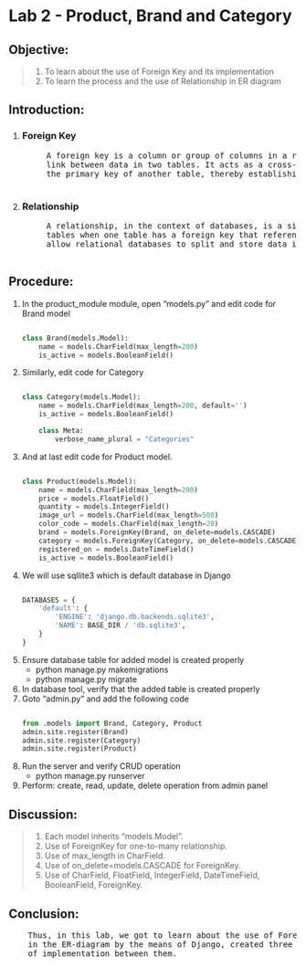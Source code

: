 # **Lab 2 - Product, Brand and Category**

## **Objective:**
> 1. To learn about the use of Foreign Key and its implementation 
> 2. To learn the process and the use of Relationship in ER diagram

## **Introduction:**

1. ### **Foreign Key**
    <pre>
        A foreign key is a column or group of columns in a relational database table that provides a 
        link between data in two tables. It acts as a cross-reference between tables because it references 
        the primary key of another table, thereby establishing a link between them.
    </pre>

2. ### **Relationship**
    <pre>
        A relationship, in the context of databases, is a situation that exists between two relational database 
        tables when one table has a foreign key that references the primary key of the other table. Relationships 
        allow relational databases to split and store data in different tables while linking disparate data items.
    </pre>

## **Procedure:**

1. In the product_module module, open “models.py” and edit code for Brand model
    ```python

    class Brand(models.Model):
        name = models.CharField(max_length=200)
        is_active = models.BooleanField()

    ```
2. Similarly, edit code for Category
    ```python

    class Category(models.Model):
        name = models.CharField(max_length=200, default='')
        is_active = models.BooleanField()

        class Meta:
            verbose_name_plural = "Categories"

    ```
3. And at last edit code for Product model.
    ```python

    class Product(models.Model):
        name = models.CharField(max_length=200)
        price = models.FloatField()
        quantity = models.IntegerField()
        image_url = models.CharField(max_length=500)
        color_code = models.CharField(max_length=20)
        brand = models.ForeignKey(Brand, on_delete=models.CASCADE)
        category = models.ForeignKey(Category, on_delete=models.CASCADE)
        registered_on = models.DateTimeField()
        is_active = models.BooleanField()

    ```
4. We will use sqllite3 which is default database in Django
    ```python

    DATABASES = {
        'default': {
            'ENGINE': 'django.db.backends.sqlite3',
            'NAME': BASE_DIR / 'db.sqlite3',
        }
    }

    ```
5. Ensure database table for added model is created properly
    * python manage.py makemigrations
    * python manage.py migrate
6. In database tool, verify that the added table is created properly
7. Goto “admin.py” and add the following code
    ```python

    from .models import Brand, Category, Product
    admin.site.register(Brand)
    admin.site.register(Category)
    admin.site.register(Product)
    
    ```
8. Run the server and verify CRUD operation
    * python manage.py runserver    
9. Perform: create, read, update, delete operation from admin panel

## **Discussion:**

> 1. Each model inherits “models.Model”.
> 2. Use of ForeignKey for one-to-many relationship.
> 3. Use of max_length in CharField.
> 4. Use of on_delete=models.CASCADE for ForeignKey.
> 5. Use of CharField, FloatField, IntegerField, DateTimeField, BooleanField, 
ForeignKey.

## **Conclusion:**
<pre>
    Thus, in this lab, we got to learn about the use of Foreign key, relationship 
    in the ER-diagram by the means of Django, created three tables and saw at the level 
    of implementation between them.
</pre>